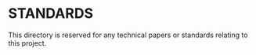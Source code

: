 # STANDARDS
This directory is reserved for any technical papers or standards relating to this project.
